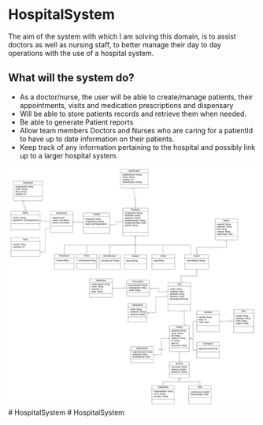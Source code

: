 # HospitalSystem

The aim of the system with which I am solving this domain, is to assist doctors as well as nursing staff, 
to better manage their day to day operations with the use of a hospital system. 

## What will the system do?

- As a doctor/nurse, the user will be able to create/manage patients, their appointments, visits and medication prescriptions
  and dispensary
- Will be able to store patients records and retrieve them when needed.
- Be able to generate Patient reports
- Allow team members Doctors and Nurses who are caring for a patientId to have up to date information on their patients.
- Keep track of any information pertaining to the hospital and possibly link up to a larger hospital system.

<img src="uml.png" />
# HospitalSystem
# HospitalSystem
